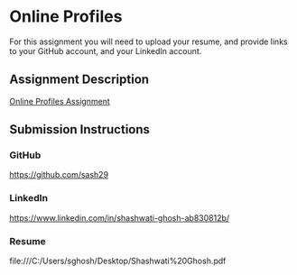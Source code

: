 # Online Profiles
For this assignment you will need to upload your resume, and provide links to your GitHub account, and your LinkedIn account.

## Assignment Description
[Online Profiles Assignment](https://education.launchcode.org/liftoff/assignments/online-profiles/)

## Submission Instructions

### GitHub
https://github.com/sash29

### LinkedIn
https://www.linkedin.com/in/shashwati-ghosh-ab830812b/

### Resume
file:///C:/Users/sghosh/Desktop/Shashwati%20Ghosh.pdf
